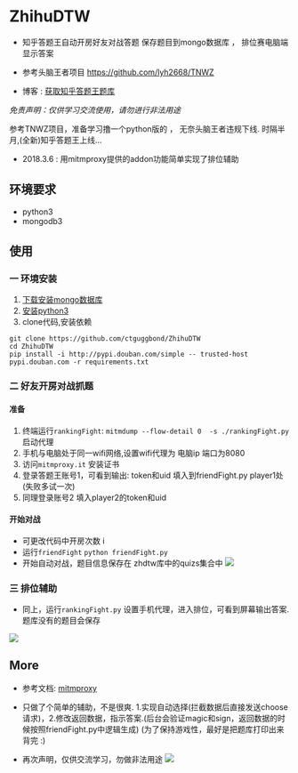 # ZhihuDTW

- 知乎答题王自动开房好友对战答题 保存题目到mongo数据库 ， 排位赛电脑端显示答案

- 参考头脑王者项目 https://github.com/lyh2668/TNWZ

- 博客 : [获取知乎答题王题库](https://www.ggbond.cc/知乎答题王/)

*免责声明：仅供学习交流使用，请勿进行非法用途*

参考TNWZ项目，准备学习撸一个python版的 ， 无奈头脑王者违规下线. 时隔半月,(全新)知乎答题王上线...

- 2018.3.6 : 用mitmproxy提供的addon功能简单实现了排位辅助


## 环境要求
- python3
- mongodb3

## 使用

### 一 环境安装
1. [下载安装mongo数据库](https://www.mongodb.com/download-center?jmp=nav#community)
2. [安装python3](https://www.python.org/downloads/)
3. clone代码,安装依赖
```
git clone https://github.com/ctguggbond/ZhihuDTW
cd ZhihuDTW
pip install -i http://pypi.douban.com/simple -- trusted-host pypi.douban.com -r requirements.txt

```

### 二 好友开房对战抓题

#### 准备

1. 终端运行`rankingFight`:  `mitmdump --flow-detail 0  -s ./rankingFight.py` 启动代理
2. 手机与电脑处于同一wifi网络,设置wifi代理为 电脑ip 端口为8080
3. 访问`mitmproxy.it` 安装证书
4. 登录答题王账号1，可看到输出: token和uid 填入到friendFight.py player1处(失败多试一次)
5. 同理登录账号2 填入player2的token和uid

#### 开始对战
- 可更改代码中开房次数 i 
- 运行`friendFight` 
`python friendFight.py`
- 开始自动对战，题目信息保存在 zhdtw库中的quizs集合中
![](https://www.ggbond.cc/wp-content/uploads/2018/03/friendfight.png)

### 三 排位辅助
- 同上，运行`rankingFight.py` 设置手机代理，进入排位，可看到屏幕输出答案. 题库没有的题目会保存

![](https://www.ggbond.cc/wp-content/uploads/2018/03/rankingfight.png)


## More
- 参考文档: [mitmproxy](https://mitmproxy.org/docs/latest/)
- 只做了个简单的辅助，不是很爽. 1.实现自动选择(拦截数据后直接发送choose请求)，2.修改返回数据，指示答案.(后台会验证magic和sign，返回数据的时候按照friendFight.py中逻辑生成) (为了保持游戏性，最好是把题库打印出来背完 :)


- 再次声明，仅供交流学习，勿做非法用途
 ![](https://www.ggbond.cc/wp-content/uploads/2018/03/notice.png)